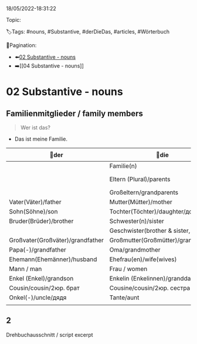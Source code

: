 18/05/2022-18:31:22

Topic:

🏷️Tags: #nouns, #Substantive, #derDieDas, #articles, #Wörterbuch

🧭Pagination:
- ⬅️[02 Substantive - nouns](../../02%20Angaben%20zur%20Person,%20Berufe%20-%20Personal%20details,%20professions/Wörterbuch%20-%20Dict/02%20Substantive%20-%20nouns.md)
- ➡️[[04 Substantive - nouns]]

# 02 Substantive - nouns

## Familienmitglieder / family members

> Wer ist das?
- Das ist meine Familie.

| 🔵der                            | 🔴die                                   | 🟢das                               |
|----------------------------------|-----------------------------------------|-------------------------------------|
|                                  | Familie(n)                              | Kind(er)/kinder/child(children)     |
|                                  | Eltern (Plural)/parents                 | Familienmitglied(er)/family member  |
|                                  | Großeltern/grandparents                 |                                     |
| Vater(Väter)/father              | Mutter(Mütter)/mother                   |                                     |
| Sohn(Söhne)/son                  | Tochter(Töchter)/daughter/дочери        |                                     |
| Bruder(Brüder)/brother           | Schwester(n)/sister                     |                                     |
|                                  | Geschwister(brother & sister, siblings) |                                     |
| Großvater(Großväter)/grandfather | Großmutter(Großmütter)/grandmother      |                                     |
| Papa(-)/grandfather              | Oma/grandmother                         |                                     |
| Ehemann(Ehemänner)/husband       | Ehefrau(en)/wife(wives)                 |                                     |
| Mann / man                       | Frau / women                            |                                     |
| Enkel (Enkel)/grandson           | Enkelin (Enkelinnen)/granddaughters     |                                     |
| Cousin/cousin/2юр. брат          | Cousine/cousin/2юр. сестра              |                                     |
| Onkel(-)/uncle/дядя              | Tante/aunt                              |                                     |
|                                  |                                         |                                     |

## 2

Drehbuchausschnitt / script excerpt
